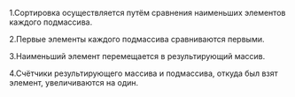 1.Сортировка осуществляется путём сравнения наименьших элементов каждого подмассива. 

2.Первые элементы каждого подмассива сравниваются первыми. 

3.Наименьший элемент перемещается в результирующий массив. 

4.Счётчики результирующего массива и подмассива, откуда был взят элемент, увеличиваются на один.